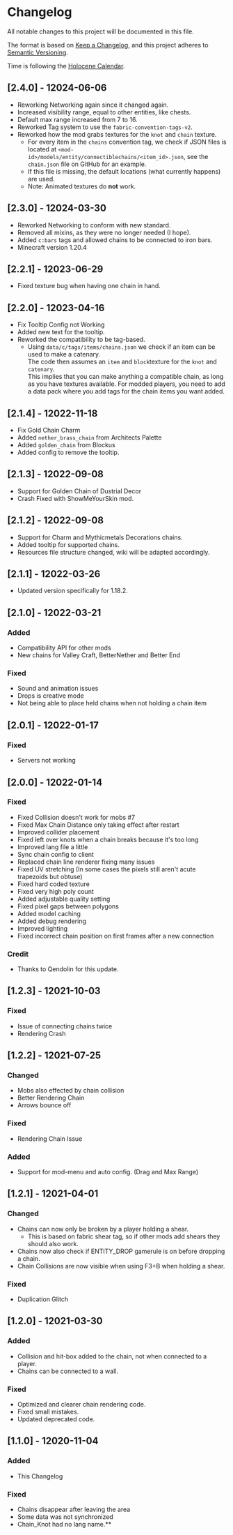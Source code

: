 # Changelog
All notable changes to this project will be documented in this file.

The format is based on [Keep a Changelog](https://keepachangelog.com/en/1.0.0/),
and this project adheres to [Semantic Versioning](https://semver.org/spec/v2.0.0.html).

Time is following the [Holocene Calendar](https://en.wikipedia.org/wiki/Holocene_calendar).

## [2.4.0] - 12024-06-06
- Reworking Networking again since it changed again.
- Increased visibility range, equal to other entities, like chests.
- Default max range increased from 7 to 16.
- Reworked Tag system to use the `fabric-convention-tags-v2`.
- Reworked how the mod grabs textures for the `knot` and `chain` texture.
  - For every item in the `chains` convention tag, we check if JSON files is located at
  `<mod-id>/models/entity/connectiblechains/<item_id>.json`, see the `chain.json` file on GitHub for an example.
  - If this file is missing, the default locations (what currently happens) are used.
  - Note: Animated textures do **not** work.
  

## [2.3.0] - 12024-03-30
- Reworked Networking to conform with new standard.
- Removed all mixins, as they were no longer needed (I hope).
- Added `c:bars` tags and allowed chains to be connected to iron bars.
- Minecraft version 1.20.4

## [2.2.1] - 12023-06-29
- Fixed texture bug when having one chain in hand.

## [2.2.0] - 12023-04-16
- Fix Tooltip Config not Working
- Added new text for the tooltip.
- Reworked the compatibility to be tag-based.
  - Using `data/c/tags/items/chains.json` we check if an item can be used to make a catenary.\
  The code then assumes an `item` and `block`texture for the `knot` and `catenary`. \
  This implies that you can make anything a compatible chain, as long as you have textures available.
  For modded players, you need to add a data pack where you  add tags for the chain items you want added.

## [2.1.4] - 12022-11-18
- Fix Gold Chain Charm
- Added `nether_brass_chain` from Architects Palette
- Added `golden_chain` from Blockus
- Added config to remove the tooltip.

## [2.1.3] - 12022-09-08
- Support for Golden Chain of Dustrial Decor
- Crash Fixed with ShowMeYourSkin mod.

## [2.1.2] - 12022-09-08
- Support for Charm and Mythicmetals Decorations chains.
- Added tooltip for supported chains.
- Resources file structure changed, wiki will be adapted accordingly.

## [2.1.1] - 12022-03-26
- Updated version specifically for 1.18.2.

## [2.1.0] - 12022-03-21
### Added
- Compatibility API for other mods
- New chains for Valley Craft, BetterNether and Better End

### Fixed
- Sound and animation issues
- Drops is creative mode
- Not being able to place held chains when not holding a chain item


## [2.0.1] - 12022-01-17
### Fixed
- Servers not working

## [2.0.0] - 12022-01-14
### Fixed
- Fixed Collision doesn't work for mobs #7
- Fixed Max Chain Distance only taking effect after restart
- Improved collider placement
- Fixed left over knots when a chain breaks because it's too long
- Improved lang file a little
- Sync chain config to client
- Replaced chain line renderer fixing many issues
- Fixed UV stretching (In some cases the pixels still aren't acute trapezoids but obtuse)
- Fixed hard coded texture
- Fixed very high poly count
- Added adjustable quality setting
- Fixed pixel gaps between polygons
- Added model caching
- Added debug rendering
- Improved lighting
- Fixed incorrect chain position on first frames after a new connection

### Credit
- Thanks to Qendolin for this update. 

## [1.2.3] - 12021-10-03
### Fixed
- Issue of connecting chains twice
- Rendering Crash

## [1.2.2] - 12021-07-25
### Changed
- Mobs also effected by chain collision
- Better Rendering Chain
- Arrows bounce off

### Fixed
- Rendering Chain Issue

### Added
- Support for mod-menu and auto config. (Drag and Max Range) 


## [1.2.1] - 12021-04-01
### Changed
- Chains can now only be broken by a player holding a shear.
    - This is based on fabric shear tag, so if other mods add shears they should also work.
- Chains now also check if ENTITY_DROP gamerule is on before dropping a chain.
- Chain Collisions are now visible when using F3+B when holding a shear.

### Fixed
- Duplication Glitch


## [1.2.0] - 12021-03-30
### Added
- Collision and hit-box added to the chain, not when connected to a player.
- Chains can be connected to a wall.

### Fixed
- Optimized and clearer chain rendering code.
- Fixed small mistakes.
- Updated deprecated code.

## [1.1.0] - 12020-11-04
### Added
- This Changelog

### Fixed
- Chains disappear after leaving the area
- Some data was not synchronized
- Chain_Knot had no lang name.**
